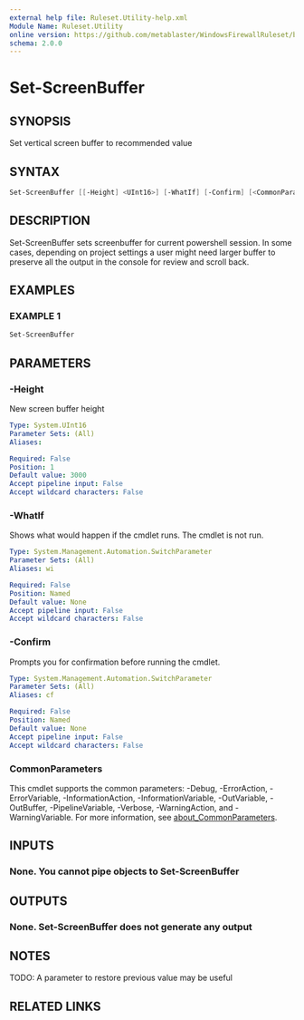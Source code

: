 ```yaml
---
external help file: Ruleset.Utility-help.xml
Module Name: Ruleset.Utility
online version: https://github.com/metablaster/WindowsFirewallRuleset/blob/master/Modules/Ruleset.Utility/Help/en-US/Set-ScreenBuffer.md
schema: 2.0.0
---
```


# Set-ScreenBuffer

## SYNOPSIS

Set vertical screen buffer to recommended value

## SYNTAX

```powershell
Set-ScreenBuffer [[-Height] <UInt16>] [-WhatIf] [-Confirm] [<CommonParameters>]
```

## DESCRIPTION

Set-ScreenBuffer sets screenbuffer for current powershell session.
In some cases, depending on project settings a user might need larger buffer
to preserve all the output in the console for review and scroll back.

## EXAMPLES

### EXAMPLE 1

```powershell
Set-ScreenBuffer
```

## PARAMETERS

### -Height

New screen buffer height

```yaml
Type: System.UInt16
Parameter Sets: (All)
Aliases:

Required: False
Position: 1
Default value: 3000
Accept pipeline input: False
Accept wildcard characters: False
```

### -WhatIf

Shows what would happen if the cmdlet runs.
The cmdlet is not run.

```yaml
Type: System.Management.Automation.SwitchParameter
Parameter Sets: (All)
Aliases: wi

Required: False
Position: Named
Default value: None
Accept pipeline input: False
Accept wildcard characters: False
```

### -Confirm

Prompts you for confirmation before running the cmdlet.

```yaml
Type: System.Management.Automation.SwitchParameter
Parameter Sets: (All)
Aliases: cf

Required: False
Position: Named
Default value: None
Accept pipeline input: False
Accept wildcard characters: False
```

### CommonParameters

This cmdlet supports the common parameters: -Debug, -ErrorAction, -ErrorVariable, -InformationAction, -InformationVariable, -OutVariable, -OutBuffer, -PipelineVariable, -Verbose, -WarningAction, and -WarningVariable. For more information, see [about_CommonParameters](http://go.microsoft.com/fwlink/?LinkID=113216).

## INPUTS

### None. You cannot pipe objects to Set-ScreenBuffer

## OUTPUTS

### None. Set-ScreenBuffer does not generate any output

## NOTES

TODO: A parameter to restore previous value may be useful

## RELATED LINKS
